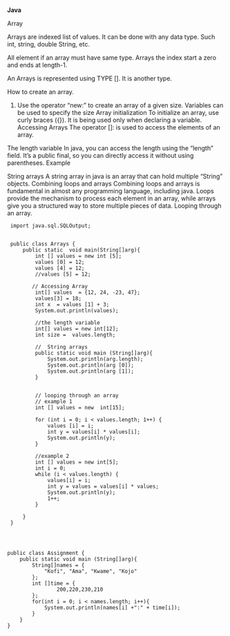 **Java**



 Array
 
Arrays are indexed list of values.  It can be done with any data type. Such int, string, double String, etc. 


All element if an array must have same type. Arrays the index start a zero and ends at length-1.


An Arrays is represented using TYPE []. It is another type. 


How to create an array.
1.	Use the operator “new:” to create an array of a given size. Variables can be used to specify the size 
Array initialization 
To initialize an array, use curly braces ({}). It is being used only when declaring a variable. 
Accessing Arrays 
The operator []: is used to access the elements of an array. 



The length variable 
In java, you can access the length using the “length” field. It’s a public final, so you can directly access it without using parentheses. 
Example


String arrays 
A string array in java is an array that can hold multiple “String” objects. 
Combining loops and arrays 
Combining loops and arrays is fundamental in almost any programming language, including java. Loops provide the mechanism to process each element in an array, while arrays give you a structured way to store multiple pieces of data.
Looping through an array.



     import java.sql.SQLOutput;
     
  
     public class Arrays {
         public static  void main(String[]arg){
             int [] values = new int [5];
             values [0] = 12;
             values [4] = 12;
             //values [5] = 12;
     
            // Accessing Array
             int[] values  = {12, 24, -23, 47};
             values[3] = 18;
             int x  = values [1] + 3;
             System.out.println(values);
     
             //the length variable
             int[] values = new int[12];
             int size =  values.length;
     
             //  String arrays
             public static void main (String[]arg){
                 System.out.println(arg.length);
                 System.out.println(arg [0]);
                 System.out.println(arg [1]);
             }
     
     
             // looping through an array
             // example 1
             int [] values = new  int[15];
     
             for (int i = 0; i < values.length; 1++) {
                 values [i] = i;
                 int y = values[i] * values[i];
                 System.out.println(y);
             }
     
             //example 2
             int [] values = new int[5];
             int i = 0;
             while (i < values.length) {
                 values[i] = i;
                 int y = values = values[i] * values;
                 System.out.println(y);
                 1++;
             }
     
         }
     }



  
    public class Assignment {
        public static void main (String[]arg){
            String[]names = {
                "Kofi", "Ama", "Kwame", "Kojo"
            };
            int []time = {
                    200,220,230,210
            };
            for(int i = 0; i < names.length; i++){
                System.out.println(names[i] +":" + time[i]);
            }
        }
    }


